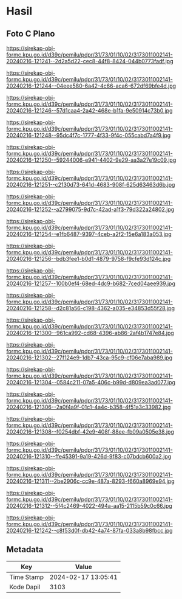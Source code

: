 # Hasil

## Foto C Plano

https://sirekap-obj-formc.kpu.go.id/d39c/pemilu/pdpr/31/73/01/10/02/3173011002141-20240216-121241--2d2a5d22-cec8-44f8-8424-044b0773fadf.jpg

https://sirekap-obj-formc.kpu.go.id/d39c/pemilu/pdpr/31/73/01/10/02/3173011002141-20240216-121244--04eee580-6a42-4c66-aca6-672df69bfe4d.jpg

https://sirekap-obj-formc.kpu.go.id/d39c/pemilu/pdpr/31/73/01/10/02/3173011002141-20240216-121246--57d1caa4-2a42-468e-b1fa-9e50914c73b0.jpg

https://sirekap-obj-formc.kpu.go.id/d39c/pemilu/pdpr/31/73/01/10/02/3173011002141-20240216-121248--95dc4f7c-1777-4f33-9f4c-055cabd7a4f9.jpg

https://sirekap-obj-formc.kpu.go.id/d39c/pemilu/pdpr/31/73/01/10/02/3173011002141-20240216-121250--59244006-e941-4402-9e29-aa3a27e19c09.jpg

https://sirekap-obj-formc.kpu.go.id/d39c/pemilu/pdpr/31/73/01/10/02/3173011002141-20240216-121251--c2130d73-641d-4683-908f-625d63463d6b.jpg

https://sirekap-obj-formc.kpu.go.id/d39c/pemilu/pdpr/31/73/01/10/02/3173011002141-20240216-121252--a2799075-9d7c-42ad-a1f3-79d322a24802.jpg

https://sirekap-obj-formc.kpu.go.id/d39c/pemilu/pdpr/31/73/01/10/02/3173011002141-20240216-121254--e1fb6487-9397-4ceb-a2f2-15e6a183a053.jpg

https://sirekap-obj-formc.kpu.go.id/d39c/pemilu/pdpr/31/73/01/10/02/3173011002141-20240216-121256--bdb3fee1-b0d1-4879-9758-f9cfe93d124c.jpg

https://sirekap-obj-formc.kpu.go.id/d39c/pemilu/pdpr/31/73/01/10/02/3173011002141-20240216-121257--100b0ef4-68ed-4dc9-b682-7ced04aee939.jpg

https://sirekap-obj-formc.kpu.go.id/d39c/pemilu/pdpr/31/73/01/10/02/3173011002141-20240216-121258--d2c81a56-c198-4362-a035-e34853d55f28.jpg

https://sirekap-obj-formc.kpu.go.id/d39c/pemilu/pdpr/31/73/01/10/02/3173011002141-20240216-121300--961ca992-cd68-4396-ab86-2af4b1747e84.jpg

https://sirekap-obj-formc.kpu.go.id/d39c/pemilu/pdpr/31/73/01/10/02/3173011002141-20240216-121302--27f124e9-1db7-43ca-95c9-cf06e7aba989.jpg

https://sirekap-obj-formc.kpu.go.id/d39c/pemilu/pdpr/31/73/01/10/02/3173011002141-20240216-121304--0584c211-07a5-406c-b99d-d809ea3ad077.jpg

https://sirekap-obj-formc.kpu.go.id/d39c/pemilu/pdpr/31/73/01/10/02/3173011002141-20240216-121306--2a0f4a9f-01c1-4a4c-b358-4f51a3c33982.jpg

https://sirekap-obj-formc.kpu.go.id/d39c/pemilu/pdpr/31/73/01/10/02/3173011002141-20240216-121308--f0254dbf-42e9-408f-88ee-fb09a0505e38.jpg

https://sirekap-obj-formc.kpu.go.id/d39c/pemilu/pdpr/31/73/01/10/02/3173011002141-20240216-121310--ffe45391-9a19-426d-9f83-c07bdcb600a2.jpg

https://sirekap-obj-formc.kpu.go.id/d39c/pemilu/pdpr/31/73/01/10/02/3173011002141-20240216-121311--2be2906c-cc9e-487a-8293-f660a8969e94.jpg

https://sirekap-obj-formc.kpu.go.id/d39c/pemilu/pdpr/31/73/01/10/02/3173011002141-20240216-121312--5f4c2469-4022-494a-aa15-2115b59c0c66.jpg

https://sirekap-obj-formc.kpu.go.id/d39c/pemilu/pdpr/31/73/01/10/02/3173011002141-20240216-121242--c8f53d0f-db42-4a74-87fa-033a8b98fbcc.jpg


## Metadata

| Key        | Value               |
| ---------- | ------------------- |
| Time Stamp | 2024-02-17 13:05:41 |
| Kode Dapil | 3103                |



